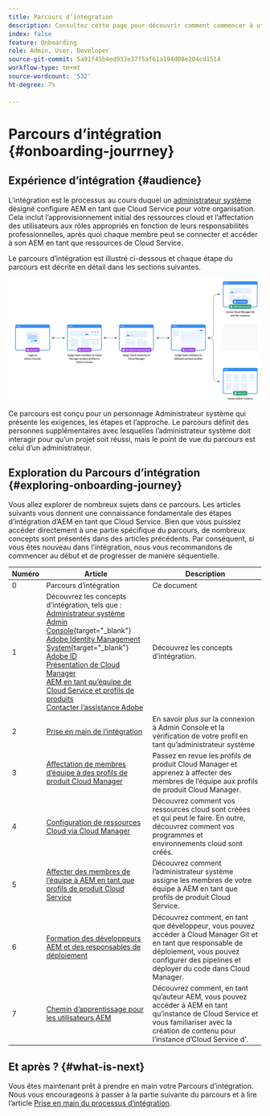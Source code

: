 ```yaml
---
title: Parcours d’intégration
description: Consultez cette page pour découvrir comment commencer à utiliser le parcours d’intégration
index: false
feature: Onboarding
role: Admin, User, Developer
source-git-commit: 5a91f45b4ed933e37f5af61a194d08e204cd1514
workflow-type: tm+mt
source-wordcount: '532'
ht-degree: 7%

---
```


# Parcours d’intégration {#onboarding-jourrney}

## Expérience d’intégration {#audience}

L’intégration est le processus au cours duquel un [administrateur système](https://experienceleague.adobe.com/docs/experience-manager-cloud-service/onboarding/onboarding-concepts/system-administrator.html?lang=en) désigné configure AEM en tant que Cloud Service pour votre organisation. Cela inclut l’approvisionnement initial des ressources cloud et l’affectation des utilisateurs aux rôles appropriés en fonction de leurs responsabilités professionnelles, après quoi chaque membre peut se connecter et accéder à son AEM en tant que ressources de Cloud Service.

Le parcours d’intégration est illustré ci-dessous et chaque étape du parcours est décrite en détail dans les sections suivantes.

![](/help/journey-onboarding/assets/onboarding-journey.png)

Ce parcours est conçu pour un personnage Administrateur système qui présente les exigences, les étapes et l’approche. Le parcours définit des personnes supplémentaires avec lesquelles l’administrateur système doit interagir pour qu’un projet soit réussi, mais le point de vue du parcours est celui d’un administrateur.

## Exploration du Parcours d’intégration {#exploring-onboarding-journey}

Vous allez explorer de nombreux sujets dans ce parcours. Les articles suivants vous donnent une connaissance fondamentale des étapes d’intégration d’AEM en tant que Cloud Service. Bien que vous puissiez accéder directement à une partie spécifique du parcours, de nombreux concepts sont présentés dans des articles précédents. Par conséquent, si vous êtes nouveau dans l’intégration, nous vous recommandons de commencer au début et de progresser de manière séquentielle.

| Numéro | Article | Description |
|---|---|---|
| 0 | Parcours d’intégration | Ce document |
| 1 | Découvrez les concepts d’intégration, tels que :<br>[Administrateur système](https://experienceleague.adobe.com/docs/experience-manager-cloud-service/onboarding/onboarding-concepts/system-administrator.html?lang=en)<br>[Admin Console](https://experienceleague.adobe.com/docs/experience-manager-cloud-service/onboarding/onboarding-concepts/admin-console.html?lang=en){target=&quot;_blank&quot;}<br>[Adobe Identity Management System](https://experienceleague.adobe.com/docs/experience-manager-cloud-service/onboarding/onboarding-concepts/ims.html?lang=en){target=&quot;_blank&quot;}<br>[Adobe ID](https://experienceleague.adobe.com/docs/experience-manager-cloud-service/onboarding/onboarding-concepts/adobe-id.html?lang=en)<br>[Présentation de Cloud Manager](https://experienceleague.adobe.com/docs/experience-manager-cloud-service/onboarding/onboarding-concepts/cloud-manager-introduction.html?lang=en)<br>[AEM en tant qu’équipe de Cloud Service et profils de produits ](https://experienceleague.adobe.com/docs/experience-manager-cloud-service/onboarding/onboarding-concepts/aem-cs-team-product-profiles.html?lang=en)<br>[Contacter l’assistance Adobe](https://experienceleague.adobe.com/docs/experience-manager-cloud-service/onboarding/onboarding-concepts/onboarding-help-resources.html?lang=en) | Découvrez les concepts d’intégration. |
| 2 | [Prise en main de l’intégration](/help/journey-onboarding/sysadmin/get-started-onboarding-journey.md) | En savoir plus sur la connexion à Admin Console et la vérification de votre profil en tant qu’administrateur système |
| 3 | [Affectation de membres d’équipe à des profils de produit Cloud Manager](/help/journey-onboarding/sysadmin/assign-team-members-cloud-manager.md) | Passez en revue les profils de produit Cloud Manager et apprenez à affecter des membres de l’équipe aux profils de produit Cloud Manager. |
| 4 | [Configuration de ressources Cloud via Cloud Manager](/help/journey-onboarding/sysadmin/setup-cloud-resources-via-cloud-manager.md) | Découvrez comment vos ressources cloud sont créées et qui peut le faire. En outre, découvrez comment vos programmes et environnements cloud sont créés. |
| 5 | [Affecter des membres de l’équipe à AEM en tant que profils de produit Cloud Service](/help/journey-onboarding/sysadmin/assign-team-members-aem-cloud-service.md) | Découvrez comment l’administrateur système assigne les membres de votre équipe à AEM en tant que profils de produit Cloud Service. |
| 6 | [Formation des développeurs AEM et des responsables de déploiement](/help/journey-onboarding/sysadmin/learning-path-developers-deploymentmanagers.md) | Découvrez comment, en tant que développeur, vous pouvez accéder à Cloud Manager Git et en tant que responsable de déploiement, vous pouvez configurer des pipelines et déployer du code dans Cloud Manager. |
| 7 | [Chemin d’apprentissage pour les utilisateurs AEM](/help/journey-onboarding/sysadmin/learning-path-aem-users.md) | Découvrez comment, en tant qu’auteur AEM, vous pouvez accéder à AEM en tant qu’instance de Cloud Service et vous familiariser avec la création de contenu pour l’instance d’Cloud Service d’. |

## Et après ? {#what-is-next}

Vous êtes maintenant prêt à prendre en main votre Parcours d’intégration. Nous vous encourageons à passer à la partie suivante du parcours et à lire l’article [Prise en main du processus d’intégration](/help/journey-onboarding/sysadmin/get-started-onboarding-journey.md).